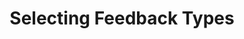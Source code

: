---
layout: default
title: Selecting Feedback Types
permalink: /feedback/
parent: Tutorials
nav_order: 3
---